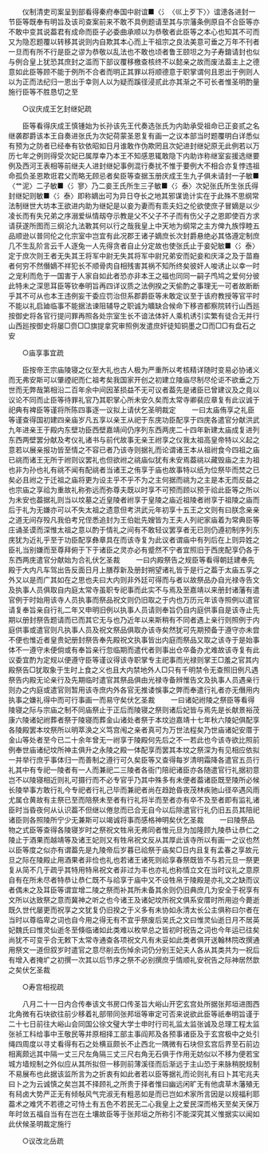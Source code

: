 <!-- { "loadSidebar": true } -->
　　仪制清吏司案呈到部看得秦府奉国中尉谊■〈氵〈巛上歹下〉〉谊漶各进封一节臣等既奉有明旨及该司查案前来不敢不具例题请至其与宗藩条例原自不合臣等亦不敢中变其说葢君有成命而臣子必委曲承顺以为恭敬者此臣等之本心也知其不可而又为隐忍题覆以转移其说则内自欺其本心而上干祖宗之良法美意可垂之万年不刊者一旦而有所不行是臣之谬为恭敬以乱法也不敢也顷者鲁王颐坦之为子寿錥请封也似与例合皇上犹恐其庶封之滥而下部议覆移檄查核终不以懿亲之故而废法葢主上之德意如此臣等顾不能于例所不合者而明正其罪以将顺德意于职掌谓何且恩出于例则人以为正而法纪归一恩出于幸则人以为疑而蹊径浸贰此亦其渐之不可长者惟圣明酌量施行臣等不胜恳切之至 

　　○议庆成王乞封继妃疏 

　　臣等看得庆成王慎锺始为长孙该先王代奏选张氏为内助承受祖命已正妾贰之名继袭郡爵该本王自奏进张氏为次妃荷蒙圣恩复有画一之议本部当时题覆明白详悉似有预为之防者已经奉有钦依昭如日月谁敢作伪欺罔且次妃进封继妃原无此例若以万历七年之例则得受次妃已属厚幸乃本王不知感恩辄敢隐下内助诈称继室妄援选继要例及西河王表相等前继夫人进封继妃事例混行奏扰不惟于要例大不相合亦复悖违祖命孤负圣恩欺诳君父而略无顾忌者矣臣等查据玉册庆成王生九子俱未请封一子敏■〈艹泥〉二子敏■〈氵寥〉乃二妾王氏所生三子敏■〈氵泰〉次妃张氏所生张氏得封继妃则敏■〈氵泰〉即称嫡出可为异日夺长之地其邪谋诡计实在于此殊不思纲常法制继世大坊本王欲进内助为继妃是以妾为妻而有乖夫妇之伦欲使庶子冒嫡是以少凌长而有失兄弟之序溺爱纵情刼夺示教是父不父子不子而有伤父子之恩即使百方求请获遂所图而三纲沦九法斁其何以行之哉我皇上中天地为纲常之主方俾九族惇睦五品顺逊以普同伦之化宗室中岂宜有此况郡王诸子嫡庶长次封爵悬绝必其恪遵定制庶几不生乱阶言云千人逐兔一人先得贪者自止分定故也使张氏止于妾妃敏■〈氵泰〉定于庶次则王者无失其王将军中尉无失其将军中尉兄弟安而妃妾和庆泽之及于苗裔者何穷不然僭嫡不祥犯长不顺骨肉自相残害其祸不知所终矣彼奸人唆诱止以幸一时之宠利而危于一国害于人家自如此者恐亦非本王之福也同同一嗣子鸤鸠之爱何分彼此特未之深思耳臣等钦奉明旨再四详议质之法例揆之天偷酌之事理无一可者故断断乎其不可从也本王违例妄干委应罚治但系郡爵臣等未敢定议至于该府教授等官平时不能以礼启廸临事不能据法谏阻辅导之职诚为矌缺合候命下移咨都察院转行山西廵按御史将各官行提问罪再照各处宗室生长不谙法体奸人乘机诱引实繁有徒合无并行山西廵按御史将屡□赍□□旗提拿究审照例发遣庶奸徒知铜墨之□而□□有盘石之安 

　　○庙享事宜疏 

　　臣按帝王宗庙陵寝之仪至大礼也古人极为严重所以考核精详随时变易必协诸义而无弗安斯可以肇禋祀而仁祖考矣我国家开创之初建立陵庙尽制尽伦讵不欲垂之万世而无弊哉第相沿二百年余中间因革损益不无可议者葢先是诸臣已曾建议及之竟以议论不同而止臣等待罪礼官乃其职掌心所未安久矣而太常寺卿裴应章复有此议诚于祀典有裨臣等谨将所陈四事逐一议拟上请伏乞圣明裁定 
　　一曰太庙侑享之礼臣等谨查得国初建四亲庙岁凡五享以亲王从祀于东庑功臣配享于四庑各遣官分献洪武九年进亲王于殿内东壁功臣西壁嘉靖间仍序列东西两庑二十四年新建太庙成复进列东西两壁罢分献及考仪礼诸书与前代故事无亲王祔享之仪我太祖高皇帝特以义起之意若以展亲报功皆至情之不容已者乃该寺则据礼而论谓诸王本从祖祔食今四祖之庙已祧而诸王无所于祔则议罢礼也但欲祔之祧庙似犹有未安焉葢祧以藏毁庙之主为祖也非为孙也礼有祧不闻有配祧者当诸王之侑享于庙也故事特以纸为位祭毕而焚之已矣必且祔之于迁祖之庙将更为设主乎不乎不为之主何据而祧为之主是本无而反益之也宗庙之享祫为重故礼称弥远而弥尊夫既以时享不可预而顾以预于祫此臣等之所以为未安也葢据礼则当以坟墓之近皇陵者祔享于皇陵之庙近祖陵者祔享于祖陵之庙而后于礼为无嫌亦可以不失太祖之遗意但考洪武元年初享十五王之文则有曰朕念亲亲之道无间存殁凡我伯考兄侄悉追封为王伯妣先嫂皆为王夫人列祀家庙着为常典臣等庄诵圣谟而深惟太祖之意以酌于情礼之间有不敢轻议罢享者无已则仍遵初制序列东庑犹为近礼乎至于功臣配享彝章具在而该寺复为此议者谓庙中有列后在上则异姓之臣礼当别嫌而至尊拜俯于下于诸臣之灵亦必有蹙然不宁者宜照旧于西庑配享仍各于东西两庑遣官分献始为合礼伏乞圣裁 
　　一曰内殿祭告之规臣等看得朝廷建奉先殿于大内凡车驾出告反面日月上膳荐新及册封朔望诸礼皆于是行之葢于太庙五享之外又以是而广其如在之思也夫曰大内则非外廷可得而与者以故祭品办自光禄寺告文及执事人员俱取自内庭太常寺虽职专祀事而此实不与焉及至嘉靖以来册封诸藩有遣官例于时始用该寺人员执事而祭品祝文则仍旧取之于内也万历元年该寺照例以遣官请复奉旨亲自行礼二年又申明旧例以执事人员请则奉旨仍自内庭供事自是该寺止先期以册封祭告题请而已而其它无与也乃近年以来斯稍有不同者遇上亲行则照例于内庭供事或遣官则凡执事人员及祝文祭品俱取办该寺矣然犹可先期预备于遵守亦未尝不便也惟近者皇贵妃册封祭告奉先殿祝文执事皆出内庭而祭品又取之该寺于是始事体不一遵守未便倘或有奉旨亲行忽临期而遣代者则事出仓卒备办尤难故该寺复有此议委宜酌为定规以便遵守臣等谨议得该寺职掌专主祀事而光禄则掌王□羞之官其内殿祭告□犹取象于生时上食之义也且大内禁地外人□只有千明禁令无查照旧例凡遇祭告内殿无论亲行及先期临时遣官其祭品俱由光禄寺备辨惟告文及执事人员遇亲行则办之内庭或遣官则暂用该寺庶内外各官无推诿悞事之弊而奉遣行礼者亦无僭用内执事之嫌礼得中而可行事画一而易守矣伏乞圣裁 
　　一曰诸妃祔陵之祭臣等看得陵寝之际与宗庙之制不同庙祭止于正后而陵寝之祭则诸后妃皆与焉先是长献景裕茂康六陵诸妃祔葬者祭于陵寝而葬金山诸处者祭于本坟迨嘉靖十七年秋六陵妃俱配享各陵殿罢本坟祭所以明萃涣之义笃宫闱之亲者真可为万世法程矣乃世庙诸妃安厝于金山等处者至今已二十余年曾无一祔享于陵殿何先后之不一若此也今该寺欲比照前例奉世庙诸纪坟所神主俱升之永陵之殿一体配享而罢其本坟之祭深为有见相应依拟一并举行庶乎事体归一而善制之遵行可久矣臣等又查得每岁清明霜降各遣官五员行礼其中有专祀一陵者有一人而兼祀二三陵者各衙门陪祀诸臣亦各随遣官行礼据初意岂不以陵寝相近则礼可摄行而不必专官乎乃其中殊多有未便者葢诸臣既至陵所必候长陵举事方敢行礼今专祀者行礼己毕而兼祀者尚在趋跄昏夜茂林疾驰山径卒遇风雨尤属仓黄故有主祭已至而陪祭未至者有行礼将半而至者亦有卒不及至者即有监礼诸臣时当昏夜何从认识葢不但继以倦怠而已合无自今以后除遣官行礼仍旧五员其陪祀诸臣则各照陵所宁少无兼斯可以竭诚将事而感格神明矣伏乞圣裁 
　　一曰陵祭品物之式臣等查得各陵寝岁时之祭祝文牲帛无弗同者惟元旦为加隆顾九陵恭让恭仁之陵止于酒果而越靖等及诸王妃则又有牲帛祝文反从其厚此该寺所以有画一之议也然以臣等度之似亦有谓葢先是九陵帝后岁暮已祫祭于庙矣□日内且复有孟春之享故元旦之际在陵殿止用酒果者非俭也礼也若诸王诸死则祫享春祭既皆不与若元旦一祭更复从简不几于疏乎其特用特帛祝文者非过为丰也亦礼也称情立文在当时议礼之意原自有在所未尽者特恭让恭仁既不与祫享于庙中又不设牲帛于陵殿是亦礼文之缺而议者偶未之及耳臣等谓宜增二陵之祭而补其所未备其余则仍旧典庶几为安全于祝享有文所以达致祭之意而冀神之听之也今诸王及诸妃坟所祝文俱系安厝时所用迨今薨逝既久世代屡更而祝享之文犹复仍旧揆之于义多有未协如永清太长公主俱称曰尔者在当时以尊临卑之词也自今用之得无有不宜乎祭废后吴氏之文曰惟灵仙逝日月不居英妃魏氏曰惟灵仙逝冬至倏临诸如此类难以枚举总之皆初时祝告之词也今年运已往矣尚犹不可变乎合无敕下太常寺通查各项祝文凡有未妥如此类者俱开送翰林院改撰通用祭文一道但叙岁时遣官之意尽削去伤悼余词仍分别王妃夫人各从其类共为一祝后有增入者掩圹之初撰一次其以后节序之祭不必别撰庶乎情顺礼安祝告之际神居然歆之矣伏乞圣裁 

　　○寿宫相视疏 

　　八月二十一日内合传奉该文书房口传圣旨大峪山开穵玄宫处所据张邦垣进图西北角微有石块欲往前少移着礼部带同张邦垣等审定可否来说欲此臣等祇奉明旨谨于二十七日前往大峪山会同国公徐文璧大学士申时行司礼监太监张诚及总理工程太监张祯工科给事中王敬民等并原相择工部主事阎邦及各预事诸臣及于玄宫极中之处引绳四周度以寻丈看得有石之处横亘颇长不止西北一隅微有石块但玄宫后界至石前边相离颇远其中隔一丈三尺左角隔三丈三尺右角无石俱于作用无妨似以不移为便若宝城方墙规制之外似应从其所拟但一移则前薄溪径而后渐远于主山恐于来脉稍脱规制不易展布也此据该监所言为之折衷有如此者若以臣等据礼而论则礼有曰卜其宅兆夫曰卜之为云诚慎之矣岂其不择顾礼之所贵于择者惟曰幽远闲旷无有他虞草木藩殖无有舄卤大势严正无有倾敧风气完淑无有粗恶如是而已岂如术家所言因是以规福利耶葢术之难凭不若德之可恃土有五色不若民无二心我皇上之爱民深而格天至矣天保万年时敛五福自当有在岂在土壤故臣等于张邦垣之所称引不能深究其义惟据实以闻如此伏候圣明裁定施行 

　　○议改北岳疏 

